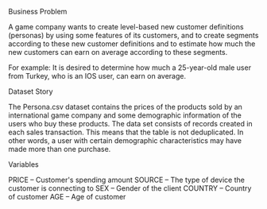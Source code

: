 Business Problem

A game company wants to create level-based new customer definitions (personas) by using some features of its customers, and to create segments according to these new customer definitions and to estimate how much the new customers can earn on average according to these segments.


For example:
It is desired to determine how much a 25-year-old male user from Turkey, who is an IOS user, can earn on average.


Dataset Story

The Persona.csv dataset contains the prices of the products sold by an international game company and some demographic information of the users who buy these products. The data set consists of records created in each sales transaction. This means that the table is not deduplicated. In other words, a user with certain demographic characteristics may have made more than one purchase.


Variables

PRICE – Customer's spending amount
SOURCE – The type of device the customer is connecting to
SEX – Gender of the client
COUNTRY – Country of customer AGE – Age of customer


